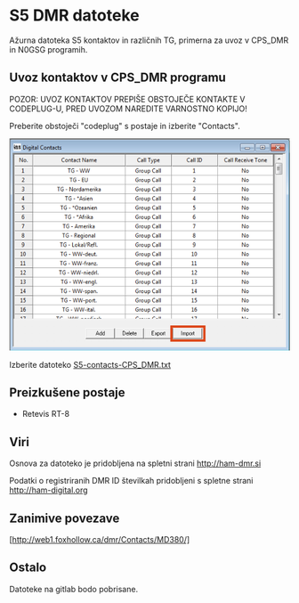 ﻿# S5 DMR datoteke

Ažurna datoteka S5 kontaktov in različnih TG, primerna za uvoz v CPS_DMR in N0GSG programih.



## Uvoz kontaktov v CPS_DMR programu

POZOR: UVOZ KONTAKTOV PREPIŠE OBSTOJEČE KONTAKTE V CODEPLUG-U, PRED UVOZOM NAREDITE VARNOSTNO KOPIJO!

Preberite obstoječi "codeplug" s postaje in izberite "Contacts".

![Import](Images/import.png)

Izberite datoteko [S5-contacts-CPS_DMR.txt](CPS_DMR/S5-contacts-CPS_DMR.txt)


## Preizkušene postaje
 * Retevis RT-8

## Viri

Osnova za datoteko je pridobljena na spletni strani http://ham-dmr.si

Podatki o registriranih DMR ID številkah pridobljeni s spletne strani http://ham-digital.org


## Zanimive povezave

[http://web1.foxhollow.ca/dmr/Contacts/MD380/]

## Ostalo

Datoteke na gitlab bodo pobrisane.
